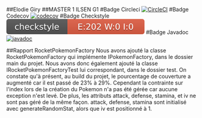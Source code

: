 ##Elodie Giry 
##MASTER 1 ILSEN G1
#Badge Circleci
[![CircleCI](https://circleci.com/gh/ElodieGiry/ceri-m1-techniques-de-test/tree/master.svg?style=svg)](https://circleci.com/gh/ElodieGiry/ceri-m1-techniques-de-test/tree/master)
#Badge Codecov
[![codecov](https://codecov.io/gh/ElodieGiry/ceri-m1-techniques-de-test/branch/master/graph/badge.svg?token=VV0GYSHSEU)](https://codecov.io/gh/ElodieGiry/ceri-m1-techniques-de-test)
#Badge Checkstyle
![Checkstyle](target/site/badges/checkstyle-result.svg)
#Badge Javadoc
[![javadoc](https://javadoc.io/badge2/org.springframework/spring-core/javadoc.svg)](https://javadoc.io/doc/org.springframework/spring-core)

##Rapport RocketPokemonFactory
Nous avons ajouté la classe RocketPokemonFactory qui implémente IPokemonFactory, dans le dossier main du projet.
Nous avons donc également ajouté la classe IRocketPokemonFactoryTest lui correspondant, dans le dossier test.
On constate qu'à présent, au build du projet, le pourcentage de couverture a augmenté car il est passé de 23% à 29%.
Cependant la contrainte sur l'index lors de la création du Pokemon n'a pas été gérée car aucune exception n'est levé.
De plus, les attributs attack, defense, stamina, et iv ne sont pas géré de la même façon.
attack, defense, stamina sont initialisé avec generateRandomStat, alors que iv est positionné à 1.
